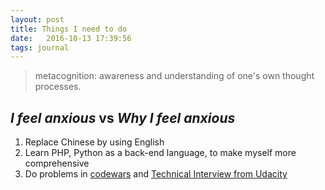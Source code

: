 ```yaml
---
layout: post
title: Things I need to do
date:   2016-10-13 17:39:56
tags: journal
---
```


> metacognition: awareness and understanding of one's own thought processes.

## _I feel anxious_ vs _Why I feel anxious_

1. Replace Chinese by using English
2. Learn PHP, Python as a back-end language, to make myself more comprehensive
3. Do problems in [codewars](https://www.codewars.com/) and [Technical Interview from Udacity](https://classroom.udacity.com/courses/ud513)

